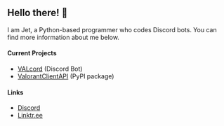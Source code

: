 ## Hello there! :wave:

I am Jet, a Python-based programmer who codes Discord bots. You can find more information about me below.

#### Current Projects
- [VALcord](https://valcord.xyz) (Discord Bot)
- [ValorantClientAPI](https://github.com/Jet612/VALORANT-Async-Client-API) (PyPI package)

#### Links
- [Discord](https://discord.gg/mVXpvunBbF)
- [Linktr.ee](https://linktr.ee/jet612)
